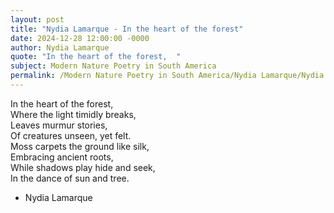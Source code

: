 ```yaml
---
layout: post
title: "Nydia Lamarque - In the heart of the forest"
date: 2024-12-28 12:00:00 -0000
author: Nydia Lamarque
quote: "In the heart of the forest,  "
subject: Modern Nature Poetry in South America
permalink: /Modern Nature Poetry in South America/Nydia Lamarque/Nydia Lamarque - In the heart of the forest
---
```


In the heart of the forest,  
Where the light timidly breaks,  
Leaves murmur stories,  
Of creatures unseen, yet felt.  
Moss carpets the ground like silk,  
Embracing ancient roots,  
While shadows play hide and seek,  
In the dance of sun and tree.

- Nydia Lamarque
